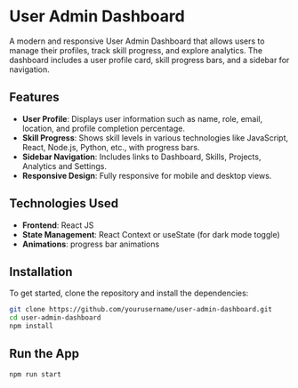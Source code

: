 # User Admin Dashboard

A modern and responsive User Admin Dashboard that allows users to manage their profiles, track skill progress, and explore analytics. The dashboard includes a user profile card, skill progress bars, and a sidebar for navigation.

## Features

- **User Profile**: Displays user information such as name, role, email, location, and profile completion percentage.
- **Skill Progress**: Shows skill levels in various technologies like JavaScript, React, Node.js, Python, etc., with progress bars.
- **Sidebar Navigation**: Includes links to Dashboard, Skills, Projects, Analytics and Settings.
- **Responsive Design**: Fully responsive for mobile and desktop views.

## Technologies Used

- **Frontend**: React JS
- **State Management**: React Context or useState (for dark mode toggle)
- **Animations**: progress bar animations

## Installation

To get started, clone the repository and install the dependencies:

```bash
git clone https://github.com/yourusername/user-admin-dashboard.git
cd user-admin-dashboard
npm install
```

## Run the App
```bash
npm run start
```
